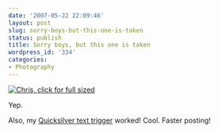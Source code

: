 ```yaml
---
date: '2007-05-22 22:09:46'
layout: post
slug: sorry-boys-but-this-one-is-taken
status: publish
title: Sorry boys, but this one is taken
wordpress_id: '334'
categories:
- Photography
---
```


[![Chris, click for full sized](http://www.phfactor.net/wp-pics/chris-nerds-shirt-wp.jpg)](http://www.phfactor.net/wp-pics/chris-nerds-shirt.JPG)

Yep.

Also, my [Quicksilver text trigger](http://www.lifehacker.com/software/quicksilver-quickie/use-triggers-for-repetitive-text-261103.php) worked! Cool. Faster posting!
